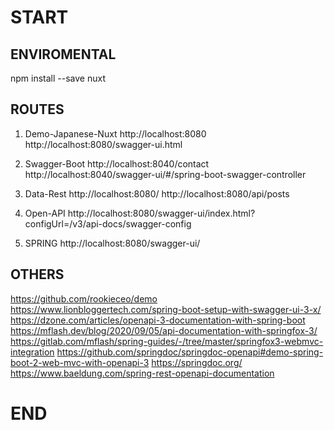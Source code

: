 # START

## ENVIROMENTAL

npm install --save nuxt

## ROUTES

1. Demo-Japanese-Nuxt
http://localhost:8080 
http://localhost:8080/swagger-ui.html

2. Swagger-Boot
http://localhost:8040/contact
http://localhost:8040/swagger-ui/#/spring-boot-swagger-controller

3. Data-Rest
http://localhost:8080/
http://localhost:8080/api/posts

4. Open-API
http://localhost:8080/swagger-ui/index.html?configUrl=/v3/api-docs/swagger-config

6. SPRING
http://localhost:8080/swagger-ui/


## OTHERS
https://github.com/rookieceo/demo
https://www.lionbloggertech.com/spring-boot-setup-with-swagger-ui-3-x/
https://dzone.com/articles/openapi-3-documentation-with-spring-boot
https://mflash.dev/blog/2020/09/05/api-documentation-with-springfox-3/
https://gitlab.com/mflash/spring-guides/-/tree/master/springfox3-webmvc-integration
https://github.com/springdoc/springdoc-openapi#demo-spring-boot-2-web-mvc-with-openapi-3
https://springdoc.org/
https://www.baeldung.com/spring-rest-openapi-documentation



# END